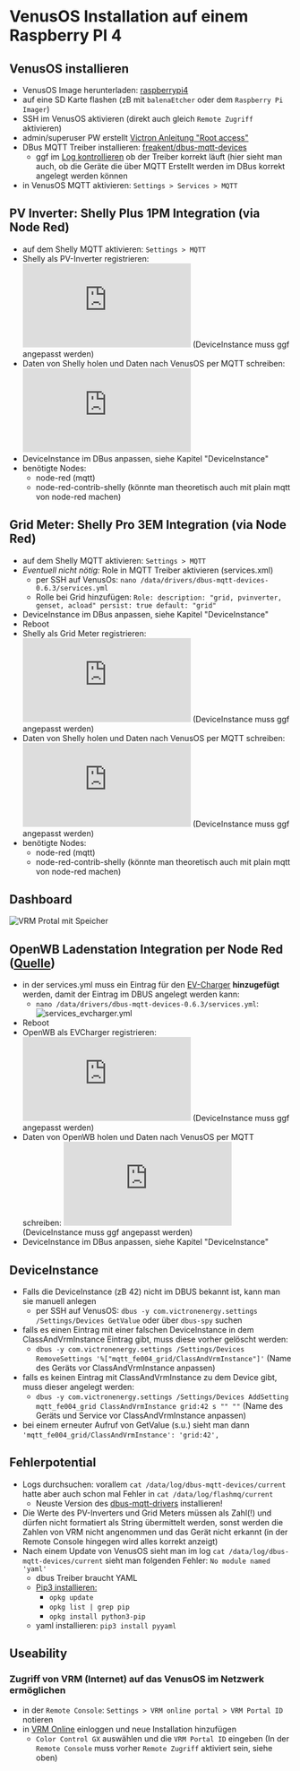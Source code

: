 # VenusOS Installation auf einem Raspberry PI 4
## VenusOS installieren
- VenusOS Image herunterladen: [raspberrypi4](https://updates.victronenergy.com/feeds/venus/release/images/raspberrypi4/)
- auf eine SD Karte flashen (zB mit `balenaEtcher` oder dem `Raspberry Pi Imager`)
- SSH im VenusOS aktivieren (direkt auch gleich `Remote Zugriff` aktivieren)
- admin/superuser PW erstellt [Victron Anleitung "Root access"](https://www.victronenergy.com/live/ccgx:root_access)
- DBus MQTT Treiber installieren: [freakent/dbus-mqtt-devices](https://github.com/freakent/dbus-mqtt-devices)
  - ggf im [Log kontrollieren](https://github.com/freakent/dbus-mqtt-devices/tree/main#troubleshooting) ob der Treiber korrekt läuft (hier sieht man auch, ob die Geräte die über MQTT Erstellt werden im DBus korrekt angelegt werden können
- in VenusOS MQTT aktivieren: `Settings > Services > MQTT`
## PV Inverter: Shelly Plus 1PM Integration (via Node Red)
- auf dem Shelly MQTT aktivieren: `Settings > MQTT`
- Shelly als PV-Inverter registrieren: ![Flow](https://github.com/CommentSectionScientist/VenusOs/blob/main/SetupShellyPvInverter.json) (DeviceInstance muss ggf angepasst werden)
- Daten von Shelly holen und Daten nach VenusOS per MQTT schreiben: ![Flow](https://github.com/CommentSectionScientist/VenusOs/blob/main/DataShellyPvInverter.json)
- DeviceInstance im DBus anpassen, siehe Kapitel "DeviceInstance"
- benötigte Nodes:
  - node-red (mqtt)
  - node-red-contrib-shelly (könnte man theoretisch auch mit plain mqtt von node-red machen)
## Grid Meter: Shelly Pro 3EM Integration (via Node Red)
- auf dem Shelly MQTT aktivieren: `Settings > MQTT`
- _Eventuell nicht nötig:_ Role in MQTT Treiber aktivieren (services.xml)
  - per SSH auf VenusOs: `nano /data/drivers/dbus-mqtt-devices-0.6.3/services.yml`
  - Rolle bei Grid hinzufügen:
        `Role:
          description: "grid, pvinverter, genset, acload"
          persist: true
          default: "grid"`
- DeviceInstance im DBus anpassen, siehe Kapitel "DeviceInstance"
- Reboot
- Shelly als Grid Meter registrieren: ![Flow](https://github.com/CommentSectionScientist/VenusOs/blob/main/SetupShellyGridMeter.json) (DeviceInstance muss ggf angepasst werden)
- Daten von Shelly holen und Daten nach VenusOS per MQTT schreiben: ![Flow](https://github.com/CommentSectionScientist/VenusOs/blob/main/DataShellyGridMeter.json) (DeviceInstance muss ggf angepasst werden)
- benötigte Nodes:
  - node-red (mqtt)
  - node-red-contrib-shelly (könnte man theoretisch auch mit plain mqtt von node-red machen)
## Dashboard
![VRM Protal mit Speicher](https://github.com/CommentSectionScientist/VenusOs/blob/main/VRM_mit_Speicher.png)
 
## OpenWB Ladenstation Integration per Node Red ([Quelle](https://openwb.de/forum/viewtopic.php?p=85030&sid=4fa25e6eacd715ca001b10b43cc97e54#p85030))
- in der services.yml muss ein Eintrag für den [EV-Charger](https://openwb.de/forum/viewtopic.php?p=85205#p85205) **hinzugefügt** werden, damit der Eintrag im DBUS angelegt werden kann:
  - `nano /data/drivers/dbus-mqtt-devices-0.6.3/services.yml`: ![services_evcharger.yml](https://github.com/CommentSectionScientist/VenusOs/blob/main/services_evcharger.yml)
- Reboot
- OpenWB als EVCharger registrieren: ![Flow](https://github.com/CommentSectionScientist/VenusOs/blob/main/SetupEVCharger.json) (DeviceInstance muss ggf angepasst werden)
- Daten von OpenWB holen und Daten nach VenusOS per MQTT schreiben: ![Flow](https://github.com/CommentSectionScientist/VenusOs/blob/main/DataEVCharger.json) (DeviceInstance muss ggf angepasst werden)
- DeviceInstance im DBus anpassen, siehe Kapitel "DeviceInstance"

## DeviceInstance
- Falls die DeviceInstance (zB 42) nicht im DBUS bekannt ist, kann man sie manuell anlegen
  - per SSH auf VenusOS: `dbus -y com.victronenergy.settings /Settings/Devices GetValue` oder über `dbus-spy` suchen
- falls es einen Eintrag mit einer falschen DeviceInstance in dem ClassAndVrmInstance Eintrag gibt, muss diese vorher gelöscht werden:
  - `dbus -y com.victronenergy.settings /Settings/Devices RemoveSettings '%["mqtt_fe004_grid/ClassAndVrmInstance"]'` (Name des Geräts vor ClassAndVrmInstance anpassen)
- falls es keinen Eintrag mit ClassAndVrmInstance zu dem Device gibt, muss dieser angelegt werden:
  - `dbus -y com.victronenergy.settings /Settings/Devices AddSetting mqtt_fe004_grid ClassAndVrmInstance grid:42 s "" ""` (Name des Geräts und Service vor ClassAndVrmInstance anpassen)
- bei einem erneuter Aufruf von GetValue (s.u.) sieht man dann `'mqtt_fe004_grid/ClassAndVrmInstance': 'grid:42',`

## Fehlerpotential
- Logs durchsuchen: vorallem `cat /data/log/dbus-mqtt-devices/current` hatte aber auch schon mal Fehler in `cat /data/log/flashmq/current`
  - Neuste Version des [dbus-mqtt-drivers](https://github.com/freakent/dbus-mqtt-devices/releases/) installieren! 
- Die Werte des PV-Inverters und Grid Meters müssen als Zahl(!) und dürfen nicht formatiert als String übermittelt werden, sonst werden die Zahlen von VRM nicht angenommen und das Gerät nicht erkannt (in der Remote Console hingegen wird alles korrekt anzeigt)
- Nach einem Update von VenusOS sieht man im log `cat /data/log/dbus-mqtt-devices/current` sieht man folgenden Fehler: `No module named 'yaml'`
  - dbus Treiber braucht YAML
  - [Pip3 installieren:](https://community.victronenergy.com/questions/93714/no-pip-in-python.html)
    - `opkg update`
    - `opkg list | grep pip`
    - `opkg install python3-pip`
  - yaml installieren: `pip3 install pyyaml`

## Useability
### Zugriff von VRM (Internet) auf das VenusOS im Netzwerk ermöglichen
- in der `Remote Console`: `Settings > VRM online portal > VRM Portal ID` notieren
- in [VRM Online](https://vrm.victronenergy.com) einloggen und neue Installation hinzufügen
  - `Color Control GX` auswählen und die `VRM Portal ID` eingeben (In der `Remote Console` muss vorher `Remote Zugriff` aktiviert sein, siehe oben)


